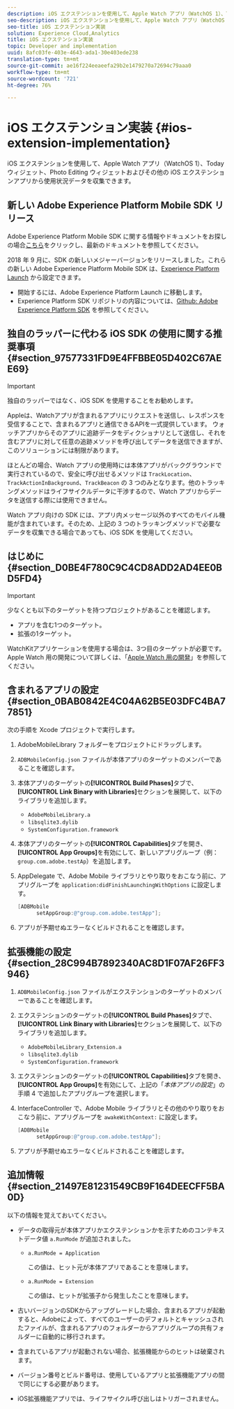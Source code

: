 ```yaml
---
description: iOS エクステンションを使用して、Apple Watch アプリ（WatchOS 1）、Today ウィジェット、Photo Editing ウィジェットおよびその他の iOS エクステンションアプリから使用状況データを収集できます。
seo-description: iOS エクステンションを使用して、Apple Watch アプリ（WatchOS 1）、Today ウィジェット、Photo Editing ウィジェットおよびその他の iOS エクステンションアプリから使用状況データを収集できます。
seo-title: iOS エクステンション実装
solution: Experience Cloud,Analytics
title: iOS エクステンション実装
topic: Developer and implementation
uuid: 8afc03fe-403e-4643-ada1-30e403ede238
translation-type: tm+mt
source-git-commit: ae16f224eeaeefa29b2e1479270a72694c79aaa0
workflow-type: tm+mt
source-wordcount: '721'
ht-degree: 76%

---
```



# iOS エクステンション実装 {#ios-extension-implementation}

iOS エクステンションを使用して、Apple Watch アプリ（WatchOS 1）、Today ウィジェット、Photo Editing ウィジェットおよびその他の iOS エクステンションアプリから使用状況データを収集できます。

## 新しい Adobe Experience Platform Mobile SDK リリース

Adobe Experience Platform Mobile SDK に関する情報やドキュメントをお探しの場合[こちら](https://aep-sdks.gitbook.io/docs/)をクリックし、最新のドキュメントを参照してください。

2018 年 9 月に、SDK の新しいメジャーバージョンをリリースしました。これらの新しい Adobe Experience Platform Mobile SDK は、[Experience Platform Launch](https://www.adobe.com/jp/experience-platform/launch.html) から設定できます。

* 開始するには、Adobe Experience Platform Launch に移動します。
* Experience Platform SDK リポジトリの内容については、[Github: Adobe Experience Platform SDK](https://github.com/Adobe-Marketing-Cloud/acp-sdks) を参照してください。

## 独自のラッパーに代わる iOS SDK の使用に関する推奨事項 {#section_97577331FD9E4FFBBE05D402C67AEE69}

>[!IMPORTANT]
>
>独自のラッパーではなく、iOS SDK を使用することをお勧めします。

Appleは、Watchアプリが含まれるアプリにリクエストを送信し、レスポンスを受信することで、含まれるアプリと通信できるAPIを一式提供しています。 ウォッチアプリからそのアプリに追跡データをディクショナリとして送信し、それを含むアプリに対して任意の追跡メソッドを呼び出してデータを送信できますが、このソリューションには制限があります。

ほとんどの場合、Watch アプリの使用時には本体アプリがバックグラウンドで実行されているので、安全に呼び出せるメソッドは `TrackLocation`、`TrackActionInBackground`、`TrackBeacon` の 3 つのみとなります。他のトラッキングメソッドはライフサイクルデータに干渉するので、Watch アプリからデータを送信する際には使用できません。

Watch アプリ向けの SDK には、アプリ内メッセージ以外のすべてのモバイル機能が含まれています。そのため、上記の 3 つのトラッキングメソッドで必要なデータを収集できる場合であっても、iOS SDK を使用してください。

## はじめに {#section_D0BE4F780C9C4CD8ADD2AD4EE0BD5FD4}

>[!IMPORTANT]
>
>少なくとも以下のターゲットを持つプロジェクトがあることを確認します。
>
>* アプリを含む1つのターゲット。
>* 拡張の1ターゲット。

>



WatchKitアプリケーションを使用する場合は、3つ目のターゲットが必要です。 Apple Watch 用の開発について詳しくは、「[Apple Watch 用の開発](https://developer.apple.com/library/ios/documentation/General/Conceptual/WatchKitProgrammingGuide/index.html#//apple_ref/doc/uid/TP40014969-CH8-SW1)」を参照してください。

## 含まれるアプリの設定 {#section_0BAB0842E4C04A62B5E03DFC4BA77851}

次の手順を Xcode プロジェクトで実行します。

1. AdobeMobileLibrary フォルダーをプロジェクトにドラッグします。
1. `ADBMobileConfig.json` ファイルが本体アプリのターゲットのメンバーであることを確認します。
1. 本体アプリのターゲットの&#x200B;**[!UICONTROL Build Phases]**&#x200B;タブで、**[!UICONTROL Link Binary with Libraries]**&#x200B;セクションを展開して、以下のライブラリを追加します。

   * `AdobeMobileLibrary.a`
   * `libsqlite3.dylib`
   * `SystemConfiguration.framework`

1. 本体アプリのターゲットの&#x200B;**[!UICONTROL Capabilities]**&#x200B;タブを開き、**[!UICONTROL App Groups]**&#x200B;を有効にして、新しいアプリグループ（例：`group.com.adobe.testAp`）を追加します。

1. AppDelegate で、Adobe Mobile ライブラリとやり取りをおこなう前に、アプリグループを `application:didFinishLaunchingWithOptions` に設定します。

   ```objective-c
   [ADBMobile 
         setAppGroup:@"group.com.adobe.testApp"];
   ```

1. アプリが予期せぬエラーなくビルドされることを確認します。

##  拡張機能の設定{#section_28C994B7892340AC8D1F07AF26FF3946}

1. `ADBMobileConfig.json` ファイルがエクステンションのターゲットのメンバーであることを確認します。
1. エクステンションのターゲットの&#x200B;**[!UICONTROL Build Phases]**&#x200B;タブで、**[!UICONTROL Link Binary with Libraries]**&#x200B;セクションを展開して、以下のライブラリを追加します。

   * `AdobeMobileLibrary_Extension.a`
   * `libsqlite3.dylib`
   * `SystemConfiguration.framework`

1. エクステンションのターゲットの&#x200B;**[!UICONTROL Capabilities]**&#x200B;タブを開き、**[!UICONTROL App Groups]**&#x200B;を有効にして、上記の「*本体アプリの設定*」の手順 4 で追加したアプリグループを選択します。

1. InterfaceController で、Adobe Mobile ライブラリとその他のやり取りをおこなう前に、アプリグループを `awakeWithContext:` に設定します。

   ```objective-c
   [ADBMobile 
         setAppGroup:@"group.com.adobe.testApp"];
   ```

1. アプリが予期せぬエラーなくビルドされることを確認します。

## 追加情報 {#section_21497E81231549CB9F164DEECFF5BA0D}

以下の情報を覚えておいてください。

* データの取得元が本体アプリかエクステンションかを示すためのコンテキストデータ値 `a.RunMode` が追加されました。

   * `a.RunMode = Application`

      この値は、ヒット元が本体アプリであることを意味します。
   * `a.RunMode = Extension`

      この値は、ヒットが拡張子から発生したことを意味します。

* 古いバージョンのSDKからアップグレードした場合、含まれるアプリが起動すると、Adobeによって、すべてのユーザーのデフォルトとキャッシュされたファイルが、含まれるアプリのフォルダーからアプリグループの共有フォルダーに自動的に移行されます。
* 含まれているアプリが起動されない場合、拡張機能からのヒットは破棄されます。
* バージョン番号とビルド番号は、使用しているアプリと拡張機能アプリの間で同じにする必要があります。
* iOS拡張機能アプリでは、ライフサイクル呼び出しはトリガーされません。

